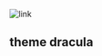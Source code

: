 
![link](https://w7.pngwing.com/pngs/421/366/png-transparent-ubuntu-computer-icons-logo-computer-servers-others-text-orange-logo.png)

## theme dracula